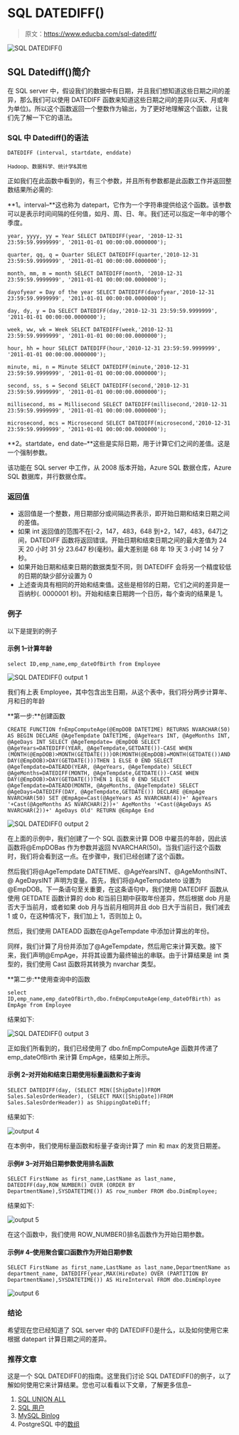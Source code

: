 # SQL DATEDIFF()

> 原文：<https://www.educba.com/sql-datediff/>

![SQL DATEDIFF()](img/7437147be1431db0865ebb2ec1ca5d86.png)



## SQL Datediff()简介

在 SQL server 中，假设我们的数据中有日期，并且我们想知道这些日期之间的差异，那么我们可以使用 DATEDIFF 函数来知道这些日期之间的差异(以天、月或年为单位)。所以这个函数返回一个整数作为输出，为了更好地理解这个函数，让我们先了解一下它的语法。

### SQL 中 Datediff()的语法

`DATEDIFF (interval, startdate, enddate)`

<small>Hadoop、数据科学、统计学&其他</small>

正如我们在此函数中看到的，有三个参数，并且所有参数都是此函数工作并返回整数结果所必需的:

**1。interval–**这也称为 datepart，它作为一个字符串提供给这个函数。该参数可以是表示时间间隔的任何值，如月、周、日、年。我们还可以指定一年中的哪个季度。

`year, yyyy, yy = Year
SELECT DATEDIFF(year, '2010-12-31 23:59:59.9999999', '2011-01-01 00:00:00.0000000');`

`quarter, qq, q = Quarter
SELECT DATEDIFF(quarter,'2010-12-31 23:59:59.9999999', '2011-01-01 00:00:00.0000000');`

`month, mm, m = month
SELECT DATEDIFF(month, '2010-12-31 23:59:59.9999999', '2011-01-01 00:00:00.0000000');`

`dayofyear = Day of the year
SELECT DATEDIFF(dayofyear,'2010-12-31 23:59:59.9999999', '2011-01-01 00:00:00.0000000');`

`day, dy, y = Da
SELECT DATEDIFF(day,'2010-12-31 23:59:59.9999999', '2011-01-01 00:00:00.0000000');`

`week, ww, wk = Week
SELECT DATEDIFF(week,'2010-12-31 23:59:59.9999999', '2011-01-01 00:00:00.0000000');`

`hour, hh = hour
SELECT DATEDIFF(hour,'2010-12-31 23:59:59.9999999', '2011-01-01 00:00:00.0000000');`

`minute, mi, n = Minute
SELECT DATEDIFF(minute,'2010-12-31 23:59:59.9999999', '2011-01-01 00:00:00.0000000');`

`second, ss, s = Second
SELECT DATEDIFF(second,'2010-12-31 23:59:59.9999999', '2011-01-01 00:00:00.0000000');`

`millisecond, ms = Millisecond
SELECT DATEDIFF(millisecond,'2010-12-31 23:59:59.9999999', '2011-01-01 00:00:00.0000000');`

`microsecond, mcs = Microsecond
SELECT DATEDIFF(microsecond,'2010-12-31 23:59:59.9999999', '2011-01-01 00:00:00.0000000');`

**2。startdate，end date–**这些是实际日期，用于计算它们之间的差值。这是一个强制参数。

该功能在 SQL server 中工作，从 2008 版本开始，Azure SQL 数据仓库，Azure SQL 数据库，并行数据仓库。

### 返回值

*   返回值是一个整数，用日期部分或间隔边界表示，即开始日期和结束日期之间的差值。
*   如果 int 返回值的范围不在[-2，147，483，648 到+2，147，483，647]之间，DATEDIFF 函数将返回错误。开始日期和结束日期之间的最大差值为 24 天 20 小时 31 分 23.647 秒(毫秒)。最大差别是 68 年 19 天 3 小时 14 分 7 秒。
*   如果开始日期和结束日期的数据类型不同，则 DATEDIFF 会将另一个精度较低的日期的缺少部分设置为 0
*   上述查询具有相同的开始和结束值。这些是相邻的日期，它们之间的差异是一百纳秒(. 0000001 秒)。开始和结束日期跨一个日历，每个查询的结果是 1。

### 例子

以下是提到的例子

#### 示例 1–计算年龄

`select ID,emp_name,emp_dateOfBirth from Employee`

![SQL DATEDIFF() output 1](img/e5b848bd16eb233acbc18ce5b9cba70f.png)



我们有上表 Employee，其中包含出生日期，从这个表中，我们将分两步计算年、月和日的年龄

**第一步:**创建函数

`CREATE FUNCTION fnEmpComputeAge(@EmpDOB DATETIME)
RETURNS NVARCHAR(50)
AS
BEGIN
DECLARE @AgeTempdate DATETIME, @AgeYears INT, @AgeMonths INT, @AgeDays INT
SELECT @AgeTempdate= @EmpDOB
SELECT @AgeYears=DATEDIFF(YEAR, @AgeTempdate,GETDATE())-CASE WHEN (MONTH(@EmpDOB)>MONTH(GETDATE()))OR(MONTH(@EmpDOB)=MONTH(GETDATE())AND DAY(@EmpDOB)>DAY(GETDATE()))THEN 1 ELSE 0 END
SELECT @AgeTempdate=DATEADD(YEAR, @AgeYears, @AgeTempdate)
SELECT @AgeMonths=DATEDIFF(MONTH, @AgeTempdate,GETDATE())-CASE WHEN DAY(@EmpDOB)>DAY(GETDATE())THEN 1 ELSE 0 END
SELECT @AgeTempdate=DATEADD(MONTH, @AgeMonths, @AgeTempdate)
SELECT @AgeDays=DATEDIFF(DAY, @AgeTempdate,GETDATE())
DECLARE @EmpAge NVARCHAR(50)
SET @EmpAge=Cast(@AgeYears AS NVARCHAR(4))+' AgeYears '+Cast(@AgeMonths AS NVARCHAR(2))+' AgeMonths '+Cast(@AgeDays AS NVARCHAR(2))+' AgeDays Old'
RETURN @EmpAge
End`

![SQL DATEDIFF() output 2](img/25d5b94434028144f13561ed13b40c07.png)



在上面的示例中，我们创建了一个 SQL 函数来计算 DOB 中雇员的年龄，因此该函数将@EmpDOBas 作为参数并返回 NVARCHAR(50)。当我们运行这个函数时，我们将会看到这一点。在步骤中，我们已经创建了这个函数。

然后我们将@AgeTempdate DATETIME、@AgeYearsINT、@AgeMonthsINT、@ AgeDaysINT 声明为变量。首先，我们将@AgeTempdateto 设置为@EmpDOB。下一条语句至关重要，在这条语句中，我们使用 DATEDIFF 函数从使用 GETDATE 函数计算的 dob 和当前日期中获取年份差异，然后根据 dob 月是否大于当前月，或者如果 dob 月与当前月相同并且 dob 日大于当前日，我们减去 1 或 0，在这种情况下，我们加上 1，否则加上 0。

然后，我们使用 DATEADD 函数在@AgeTempdate 中添加计算出的年份。

同样，我们计算了月份并添加了@AgeTempdate，然后用它来计算天数。接下来，我们声明@EmpAge，并将其设置为最终输出的串联。由于计算结果是 int 类型的，我们使用 Cast 函数将其转换为 nvarchar 类型。

**第二步:**使用查询中的函数

`select ID,emp_name,emp_dateOfBirth,dbo.fnEmpComputeAge(emp_dateOfBirth) as EmpAge from Employee`

结果如下:

![SQL DATEDIFF() output 3](img/4137bca823d637b8f96cea9a9f48f41f.png)



正如我们所看到的，我们已经使用了 dbo.fnEmpComputeAge 函数并传递了 emp_dateOfBirth 来计算 EmpAge，结果如上所示。

#### 示例 2–对开始和结束日期使用标量函数和子查询

`SELECT DATEDIFF(day,
(SELECT MIN([ShipDate])FROM Sales.SalesOrderHeader),
(SELECT MAX([ShipDate])FROM Sales.SalesOrderHeader)) as ShippingDateDiff;`

结果如下:

![output 4](img/655d3bfebb9c39a8a28c572712c99150.png)



在本例中，我们使用标量函数和标量子查询计算了 min 和 max 的发货日期差。

#### 示例# 3–对开始日期参数使用排名函数

`SELECT FirstName as first_name,LastName as last_name,
DATEDIFF(day,ROW_NUMBER() OVER (ORDER BY
DepartmentName),SYSDATETIME()) AS row_number
FROM dbo.DimEmployee;`

结果如下:

![output 5](img/9eaca038bfe1656f9f244ba7f0035af5.png)



在这个函数中，我们使用 ROW_NUMBER()排名函数作为开始日期参数。

#### 示例# 4–使用聚合窗口函数作为开始日期参数

`SELECT FirstName as first_name,LastName as last_name,DepartmentName as department_name,
DATEDIFF(year,MAX(HireDate)
OVER (PARTITION BY DepartmentName),SYSDATETIME()) AS HireInterval
FROM dbo.DimEmployee`

![output 6](img/e7cdc576806119722ffd23c058fcba20.png)



### 结论

希望现在您已经知道了 SQL server 中的 DATEDIFF()是什么，以及如何使用它来根据 datepart 计算日期之间的差异。

### 推荐文章

这是一个 SQL DATEDIFF()的指南。这里我们讨论 SQL DATEDIFF()的例子，以了解如何使用它来计算结果。您也可以看看以下文章，了解更多信息–

1.  [SQL UNION ALL](https://www.educba.com/sql-union-all/)
2.  [SQL 用户](https://www.educba.com/sql-users/)
3.  [MySQL Binlog](https://www.educba.com/mysql-binlog/)
4.  PostgreSQL 中的[数组](https://www.educba.com/array-in-postgresql/)





